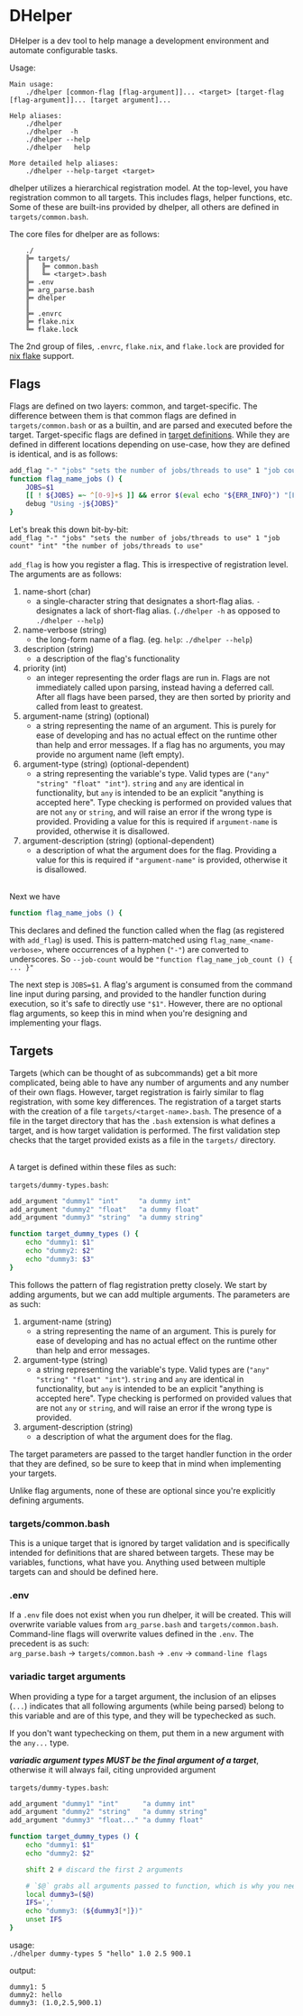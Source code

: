 
# DHelper

DHelper is a dev tool to help manage a development environment and automate configurable tasks.

Usage:
```
Main usage:
    ./dhelper [common-flag [flag-argument]]... <target> [target-flag [flag-argument]]... [target argument]...

Help aliases:
    ./dhelper
    ./dhelper  -h
    ./dhelper --help
    ./dhelper   help

More detailed help aliases:
    ./dhelper --help-target <target>
```

dhelper utilizes a hierarchical registration model. At the top-level, you have registration common to all targets. This includes flags, helper functions, etc. Some of these are built-ins provided by dhelper, all others are defined in `targets/common.bash`.


The core files for dhelper are as follows:
```
    ./
    ╠═ targets/
    ║   ╠═ common.bash
    ║   ╚═ <target>.bash
    ╠═ .env
    ╠═ arg_parse.bash
    ╠═ dhelper
    ║
    ╠═ .envrc
    ╠═ flake.nix
    ╚═ flake.lock
```

The 2nd group of files, `.envrc`, `flake.nix`, and `flake.lock` are provided for [nix flake](#) support.

## Flags

Flags are defined on two layers: common, and target-specific. The difference between them is that common flags are defined in `targets/common.bash` or as a builtin, and are parsed and executed before the target. Target-specific flags are defined in [target definitions](#targets). While they are defined in different locations depending on use-case, how they are defined is identical, and is as follows:
```bash
add_flag "-" "jobs" "sets the number of jobs/threads to use" 1 "job count" "int" "the number of jobs/threads to use"
function flag_name_jobs () {
    JOBS=$1
    [[ ! ${JOBS} =~ ^[0-9]+$ ]] && error $(eval echo "${ERR_INFO}") "[ERROR]: JOBS value '${JOBS}' is not a valid number!" 15
    debug "Using -j${JOBS}"
}
```

Let's break this down bit-by-bit:<br />
`add_flag "-" "jobs" "sets the number of jobs/threads to use" 1 "job count" "int" "the number of jobs/threads to use"` <br /><br />
`add_flag` is how you register a flag. This is irrespective of registration level. The arguments are as follows:
1. name-short           (char)
    - a single-character string that designates a short-flag alias. `-` designates a lack of short-flag alias. (`./dhelper -h` as opposed to `./dhelper --help`)
2. name-verbose         (string)
    - the long-form name of a flag. (eg. `help`: `./dhelper --help`)
3. description          (string)
    - a description of the flag's functionality
4. priority             (int)
    - an integer representing the order flags are run in. Flags are not immediately called upon parsing, instead having a deferred call. After all flags have been parsed, they are then sorted by priority and called from least to greatest.
5. argument-name        (string) (optional)
    - a string representing the name of an argument. This is purely for ease of developing and has no actual effect on the runtime other than help and error messages. If a flag has no arguments, you may provide no argument name (left empty).
6. argument-type        (string) (optional-dependent)
    - a string representing the variable's type. Valid types are (`"any" "string" "float" "int"`). `string` and `any` are identical in functionality, but `any` is intended to be an explicit "anything is accepted here". Type checking is performed on provided values that are not `any` or `string`, and will raise an error if the wrong type is provided. Providing a value for this is required if `argument-name` is provided, otherwise it is disallowed.
7. argument-description (string) (optional-dependent)
    - a description of what the argument does for the flag. Providing a value for this is required if `"argument-name"` is provided, otherwise it is disallowed.
<br /><br />

Next we have
```bash
function flag_name_jobs () {
```
This declares and defined the function called when the flag (as registered with `add_flag`) is used. This is pattern-matched using `flag_name_<name-verbose>`, where occurrences of a hyphen (`"-"`) are converted to underscores. So `--job-count` would be `"function flag_name_job_count () { ... }"`

The next step is `JOBS=$1`. A flag's argument is consumed from the command line input during parsing, and provided to the handler function during execution, so it's safe to directly use `"$1"`. However, there are no optional flag arguments, so keep this in mind when you're designing and implementing your flags.


## Targets

Targets (which can be thought of as subcommands) get a bit more complicated, being able to have any number of arguments and any number of their own flags. However, target registration is fairly similar to flag registration, with some key differences. The registration of a target starts with the creation of a file `targets/<target-name>.bash`. The presence of a file in the target directory that has the `.bash` extension is what defines a target, and is how target validation is performed. The first validation step checks that the target provided exists as a file in the `targets/` directory.

<br />
A target is defined within these files as such:<br />

`targets/dummy-types.bash`:
```bash
add_argument "dummy1" "int"     "a dummy int"
add_argument "dummy2" "float"   "a dummy float"
add_argument "dummy3" "string"  "a dummy string"

function target_dummy_types () {
    echo "dummy1: $1"
    echo "dummy2: $2"
    echo "dummy3: $3"
}
```

This follows the pattern of flag registration pretty closely. We start by adding arguments, but we can add multiple arguments. The parameters are as such:

1. argument-name        (string)
    - a string representing the name of an argument. This is purely for ease of developing and has no actual effect on the runtime other than help and error messages.
2. argument-type        (string)
    - a string representing the variable's type. Valid types are (`"any" "string" "float" "int"`). `string` and `any` are identical in functionality, but `any` is intended to be an explicit "anything is accepted here". Type checking is performed on provided values that are not `any` or `string`, and will raise an error if the wrong type is provided.
3. argument-description (string)
    - a description of what the argument does for the flag.

The target parameters are passed to the target handler function in the order that they are defined, so be sure to keep that in mind when implementing your targets.

Unlike flag arguments, none of these are optional since you're explicitly defining arguments.

### targets/common.bash

This is a unique target that is ignored by target validation and is specifically intended for definitions that are shared between targets. These may be variables, functions, what have you. Anything used between multiple targets can and should be defined here.

### .env

If a `.env` file does not exist when you run dhelper, it will be created. This will overwrite variable values from `arg_parse.bash` and `targets/common.bash`. Command-line flags will overwrite values defined in the `.env`. The precedent is as such: <br />
`arg_parse.bash` -> `targets/common.bash` -> `.env` -> `command-line flags`

### variadic target arguments
When providing a type for a target argument, the inclusion of an elipses (`...`) indicates that all following arguments (while being parsed) belong to this variable and are of this type, and they will be typechecked as such.

If you don't want typechecking on them, put them in a new argument with the `any...` type.

***variadic argument types MUST be the final argument of a target***, otherwise it will always fail, citing unprovided argument

`targets/dummy-types.bash`:
```bash
add_argument "dummy1" "int"      "a dummy int"
add_argument "dummy2" "string"   "a dummy string"
add_argument "dummy3" "float..." "a dummy float"

function target_dummy_types () {
    echo "dummy1: $1"
    echo "dummy2: $2"

    shift 2 # discard the first 2 arguments

    # `$@` grabs all arguments passed to function, which is why you need to discard the first 2
    local dummy3=($@)
    IFS=','
    echo "dummy3: (${dummy3[*]})"
    unset IFS
}
```
usage:<br/>
`./dhelper dummy-types 5 "hello" 1.0 2.5 900.1`

output:
```
dummy1: 5
dummy2: hello
dummy3: (1.0,2.5,900.1)
```

